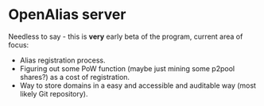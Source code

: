 # OpenAlias server

Needless to say - this is **very** early beta of the program, current area of focus:

- Alias registration process.
- Figuring out some PoW function (maybe just mining some p2pool shares?) as a cost of registration.
- Way to store domains in a easy and accessible and auditable way (most likely Git repository).